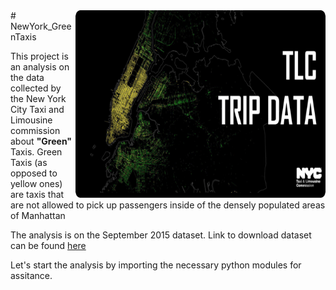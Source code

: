 <a href= "http://www.nyc.gov/html/tlc/html/about/trip_record_data.shtml">
    <img src ="./data/NY_Taxi.png" height = "300px" width = "400px" align="right"/>
</a>
# NewYork_GreenTaxis

This project is an analysis on the data collected by the New York City Taxi and Limousine commission about <strong> "Green" </strong> Taxis. Green Taxis (as opposed to yellow ones) are taxis that are not allowed to pick up passengers inside of the densely populated areas of Manhattan

The analysis is on the September 2015 dataset. Link to download dataset can be found [here](https://s3.amazonaws.com/nyc-tlc/trip+data/green_tripdata_2015-09.csv)

Let's start the analysis by importing the necessary python modules for assitance.
